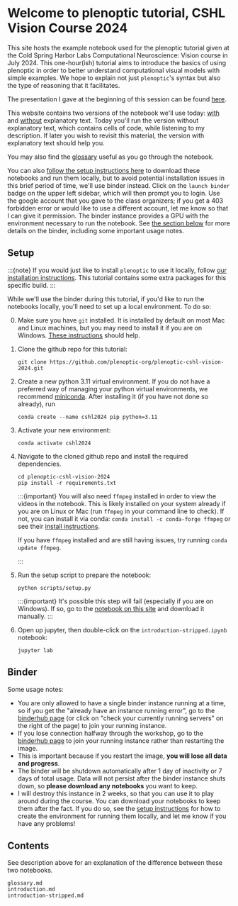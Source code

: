 # Welcome to plenoptic tutorial, CSHL Vision Course 2024

This site hosts the example notebook used for the plenoptic tutorial given at the Cold Spring Harbor Labs Computational Neuroscience: Vision course in July 2024. This one-hour(ish) tutorial aims to introduce the basics of using plenoptic in order to better understand computational visual models with simple examples. We hope to explain not just `plenoptic`'s syntax but also the type of reasoning that it facilitates.

The presentation I gave at the beginning of this session can be found [here](https://labforcomputationalvision.github.io/plenoptic_presentations/2024-07-12_CSHL/slides.html).

This website contains two versions of the notebook we'll use today: [with](introduction.md) and [without](introduction-stripped.md) explanatory text. Today you'll run the version without explanatory text, which contains cells of code, while listening to my description. If later you wish to revisit this material, the version with explanatory text should help you.

You may also find the [glossary](glossary.md) useful as you go through the notebook.

You can also [follow the setup instructions here](#setup) to download these notebooks and run them locally, but to avoid potential installation issues in this brief period of time, we'll use binder instead. Click on the `launch binder` badge on the upper left sidebar, which will then prompt you to login. Use the google account that you gave to the class organizers; if you get a 403 forbidden error or would like to use a different account, let me know so that I can give it permission. The binder instance provides a GPU with the environment necessary to run the notebook. See [the section below](#binder) for more details on the binder, including some important usage notes.

## Setup

:::{note}
If you would just like to install `plenoptic` to use it locally, follow [our installation instructions](https://plenoptic.readthedocs.io/en/latest/install.html). This tutorial contains some extra packages for this specific build.
:::

While we'll use the binder during this tutorial, if you'd like to run the notebooks locally, you'll need to set up a local environment. To do so: 

0. Make sure you have `git` installed. It is installed by default on most Mac and Linux machines, but you may need to install it if you are on Windows. [These instructions](https://github.com/git-guides/install-git) should help.
1. Clone the github repo for this tutorial:
   ```shell
   git clone https://github.com/plenoptic-org/plenoptic-cshl-vision-2024.git
   ```
2. Create a new python 3.11 virtual environment. If you do not have a preferred way of managing your python virtual environments, we recommend [miniconda](https://docs.anaconda.com/free/miniconda/). After installing it (if you have not done so already), run 
    ```shell
    conda create --name cshl2024 pip python=3.11
    ```
3. Activate your new environment:
    ```shell
    conda activate cshl2024
    ```
4. Navigate to the cloned github repo and install the required dependencies.
    ```shell
    cd plenoptic-cshl-vision-2024
    pip install -r requirements.txt
    ```

    :::{important}
    You will also need `ffmpeg` installed in order to view the videos in the notebook. This is likely installed on your system already if you are on Linux or Mac (run `ffmpeg` in your command line to check). If not, you can install it via conda: `conda install -c conda-forge ffmpeg` or see their [install instructions](https://ffmpeg.org/download.html).
    
    If you have `ffmpeg` installed and are still having issues, try running `conda update ffmpeg`.
    
    :::
    
5. Run the setup script to prepare the notebook:
   ```shell
   python scripts/setup.py
   ```
   
   :::{important}
   It's possible this step will fail (especially if you are on Windows). If so, go to the [notebook on this site](introduction-stripped.md) and download it manually.
   :::

6. Open up jupyter, then double-click on the `introduction-stripped.ipynb` notebook:
   ```shell
   jupyter lab
   ```

## Binder

Some usage notes:

- You are only allowed to have a single binder instance running at a time, so if you get the "already have an instance running error", go to the [binderhub page](https://binder.flatironinstitute.org/hub/hub/home) (or click on "check your currently running servers" on the right of the page) to join your running instance.
- If you lose connection halfway through the workshop, go to the [binderhub page](https://binder.flatironinstitute.org/hub/hub/home) to join your running instance rather than restarting the image.
- This is important because if you restart the image, **you will lose all data and progress**.
- The binder will be shutdown automatically after 1 day of inactivity or 7 days of total usage. Data will not persist after the binder instance shuts down, so **please download any notebooks** you want to keep.
- I will destroy this instance in 2 weeks, so that you can use it to play around during the course. You can download your notebooks to keep them after the fact. If you do so, see the [setup instructions](#setup) for how to create the environment for running them locally, and let me know if you have any problems!

## Contents

See description above for an explanation of the difference between these two
notebooks.

```{toctree}
glossary.md
introduction.md
introduction-stripped.md
```
